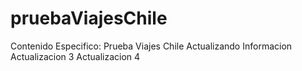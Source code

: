 # pruebaViajesChile
Contenido Especifico: Prueba Viajes Chile
Actualizando Informacion
Actualizacion 3
Actualizacion 4

